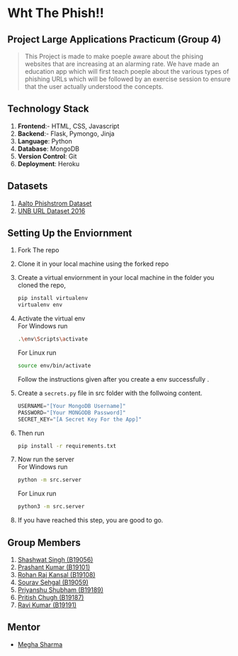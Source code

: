 # Wht The Phish!!

## Project Large Applications Practicum (Group 4)

>This Project is made to make poeple aware about the phising websites that are increasing at an alarming rate. We have made an education app which will first teach poeple about the various types of phishing URLs which will be followed by an exercise session to ensure that the user actually understood the concepts.

## Technology Stack
1. **Frontend**:- HTML, CSS, Javascript
2. **Backend**:- Flask, Pymongo, Jinja
3. **Language**: Python
4. **Database**: MongoDB
5. **Version Control**: Git
6. **Deployment**: Heroku

## Datasets

1. [Aalto Phishstrom Dataset](https://research.aalto.fi/en/datasets/phishstorm-phishing-legitimate-url-dataset)
2. [UNB URL Dataset 2016](https://www.unb.ca/cic/datasets/url-2016.html)

## Setting Up the Enviornment

1. Fork The repo
2. Clone it in your local machine using the forked repo
3. Create a virtual enviornment in your local machine in the folder you cloned the repo,

    ```bash
    pip install virtualenv
    virtualenv env
    ```
4. Activate the virtual env<br>
   For Windows run
   ```bash
   .\env\Scripts\activate
   ```
   For Linux run
   ```bash
   source env/bin/activate
   ```
   Follow the instructions given after you create a env successfully .

5. Create a `secrets.py` file in src folder with the follwoing content.
    ```python
    USERNAME="[Your MongoDB Username]"
    PASSWORD="[Your MONGODB Password]"
    SECRET_KEY="[A Secret Key For the App]"
    ```

5. Then run
   ```bash
   pip install -r requirements.txt
   ```
7. Now run the server<br>
     For Windows run
     ```bash
     python -m src.server
     ```
     For Linux run
     ```bash
     python3 -m src.server
     ```
8. If you have reached this step, you are good to go.

## Group Members

1. [Shashwat Singh (B19056)](https://github.com/shashwat0003)
2. [Prashant Kumar (B19101)](https://github.com/prashant280920)
3. [Rohan Raj Kansal (B19108)](https://github.com/BeingHomosapien)
4. [Sourav Sehgal (B19059)](https://github.com/SouravSehgal-3009)
5. [Priyanshu Shubham (B19189)](https://github.com/priyanshu-shubham)
6. [Pritish Chugh (B19187)](https://github.com/Pritishchugh22)
7. [Ravi Kumar (B19191)](https://github.com/RaviKumar7870)

## Mentor
- [Megha Sharma](https://github.com/m36h4)

